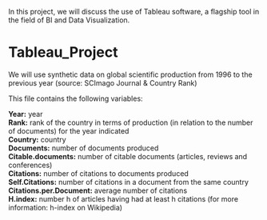 In this project, we will discuss the use of Tableau software, a flagship tool in the field of BI and Data Visualization.


# Tableau_Project
We will use synthetic data on global scientific production from 1996 to the previous year (source: SCImago Journal & Country Rank)

This file contains the following variables:

**Year:** year  
**Rank:** rank of the country in terms of production (in relation to the number of documents) for the year indicated  
**Country:** country  
**Documents:** number of documents produced  
**Citable.documents:** number of citable documents (articles, reviews and conferences)  
**Citations:** number of citations to documents produced  
**Self.Citations:** number of citations in a document from the same country  
**Citations.per.Document:** average number of citations  
**H.index:** number h of articles having had at least h citations (for more information: h-index on Wikipedia)  
